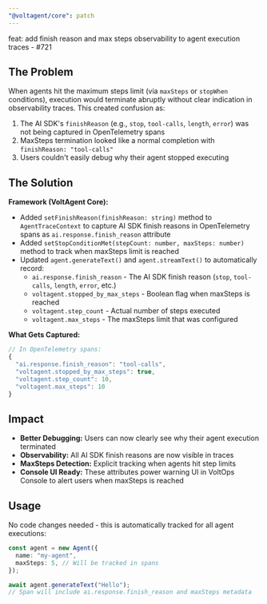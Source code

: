```yaml
---
"@voltagent/core": patch
---
```


feat: add finish reason and max steps observability to agent execution traces - #721

## The Problem

When agents hit the maximum steps limit (via `maxSteps` or `stopWhen` conditions), execution would terminate abruptly without clear indication in observability traces. This created confusion as:

1. The AI SDK's `finishReason` (e.g., `stop`, `tool-calls`, `length`, `error`) was not being captured in OpenTelemetry spans
2. MaxSteps termination looked like a normal completion with `finishReason: "tool-calls"`
3. Users couldn't easily debug why their agent stopped executing

## The Solution

**Framework (VoltAgent Core):**

- Added `setFinishReason(finishReason: string)` method to `AgentTraceContext` to capture AI SDK finish reasons in OpenTelemetry spans as `ai.response.finish_reason` attribute
- Added `setStopConditionMet(stepCount: number, maxSteps: number)` method to track when maxSteps limit is reached
- Updated `agent.generateText()` and `agent.streamText()` to automatically record:
  - `ai.response.finish_reason` - The AI SDK finish reason (`stop`, `tool-calls`, `length`, `error`, etc.)
  - `voltagent.stopped_by_max_steps` - Boolean flag when maxSteps is reached
  - `voltagent.step_count` - Actual number of steps executed
  - `voltagent.max_steps` - The maxSteps limit that was configured

**What Gets Captured:**

```typescript
// In OpenTelemetry spans:
{
  "ai.response.finish_reason": "tool-calls",
  "voltagent.stopped_by_max_steps": true,
  "voltagent.step_count": 10,
  "voltagent.max_steps": 10
}
```

## Impact

- **Better Debugging:** Users can now clearly see why their agent execution terminated
- **Observability:** All AI SDK finish reasons are now visible in traces
- **MaxSteps Detection:** Explicit tracking when agents hit step limits
- **Console UI Ready:** These attributes power warning UI in VoltOps Console to alert users when maxSteps is reached

## Usage

No code changes needed - this is automatically tracked for all agent executions:

```typescript
const agent = new Agent({
  name: "my-agent",
  maxSteps: 5, // Will be tracked in spans
});

await agent.generateText("Hello");
// Span will include ai.response.finish_reason and maxSteps metadata
```
